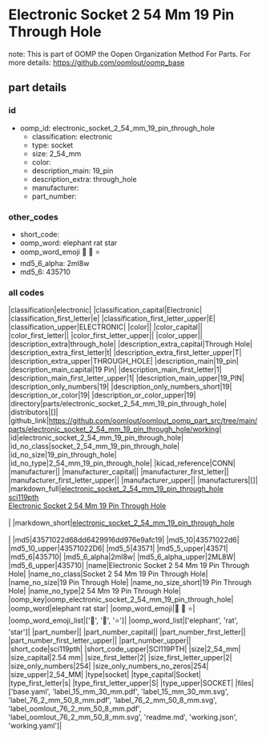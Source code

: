 # Electronic Socket 2 54 Mm 19 Pin Through Hole  

note: This is part of OOMP the Oopen Organization Method For Parts. For more details: https://github.com/oomlout/oomp_base

##  part details





### id
* oomp_id: electronic_socket_2_54_mm_19_pin_through_hole
  * classification: electronic
  * type: socket
  * size: 2_54_mm
  * color: 
  * description_main: 19_pin
  * description_extra: through_hole
  * manufacturer: 
  * part_number: 

### other_codes
* short_code: 
* oomp_word: elephant rat star
* oomp_word_emoji :elephant: :rat: :star:
* md5_6_alpha: 2ml8w
* md5_6: 435710

### all codes 
|classification|electronic|
|classification_capital|Electronic|
|classification_first_letter|e|
|classification_first_letter_upper|E|
|classification_upper|ELECTRONIC|
|color||
|color_capital||
|color_first_letter||
|color_first_letter_upper||
|color_upper||
|description_extra|through_hole|
|description_extra_capital|Through Hole|
|description_extra_first_letter|t|
|description_extra_first_letter_upper|T|
|description_extra_upper|THROUGH_HOLE|
|description_main|19_pin|
|description_main_capital|19 Pin|
|description_main_first_letter|1|
|description_main_first_letter_upper|1|
|description_main_upper|19_PIN|
|description_only_numbers|19|
|description_only_numbers_short|19|
|description_or_color|19|
|description_or_color_upper|19|
|directory|parts/electronic_socket_2_54_mm_19_pin_through_hole|
|distributors|[]|
|github_link|https://github.com/oomlout/oomlout_oomp_part_src/tree/main/parts/electronic_socket_2_54_mm_19_pin_through_hole/working|
|id|electronic_socket_2_54_mm_19_pin_through_hole|
|id_no_class|socket_2_54_mm_19_pin_through_hole|
|id_no_size|19_pin_through_hole|
|id_no_type|2_54_mm_19_pin_through_hole|
|kicad_reference|CONN|
|manufacturer||
|manufacturer_capital||
|manufacturer_first_letter||
|manufacturer_first_letter_upper||
|manufacturer_upper||
|manufacturers|[]|
|markdown_full|[electronic_socket_2_54_mm_19_pin_through_hole](https://github.com/oomlout/oomlout_oomp_part_src/tree/main/parts/electronic_socket_2_54_mm_19_pin_through_hole/working)<br>[sci119pth](https://github.com/oomlout/oomlout_oomp_part_src/tree/main/parts/electronic_socket_2_54_mm_19_pin_through_hole/working)<br>[Electronic Socket 2 54 Mm 19 Pin Through Hole](https://github.com/oomlout/oomlout_oomp_part_src/tree/main/parts/electronic_socket_2_54_mm_19_pin_through_hole/working)<br><br>|
|markdown_short|[electronic_socket_2_54_mm_19_pin_through_hole](https://github.com/oomlout/oomlout_oomp_part_src/tree/main/parts/electronic_socket_2_54_mm_19_pin_through_hole/working)<br><br>|
|md5|43571022d68dd6429916dd976e9afc19|
|md5_10|43571022d6|
|md5_10_upper|43571022D6|
|md5_5|43571|
|md5_5_upper|43571|
|md5_6|435710|
|md5_6_alpha|2ml8w|
|md5_6_alpha_upper|2ML8W|
|md5_6_upper|435710|
|name|Electronic Socket 2 54 Mm 19 Pin Through Hole|
|name_no_class|Socket 2 54 Mm 19 Pin Through Hole|
|name_no_size|19 Pin Through Hole|
|name_no_size_short|19 Pin Through Hole|
|name_no_type|2 54 Mm 19 Pin Through Hole|
|oomp_key|oomp_electronic_socket_2_54_mm_19_pin_through_hole|
|oomp_word|elephant rat star|
|oomp_word_emoji|:elephant: :rat: :star:|
|oomp_word_emoji_list|[':elephant:', ':rat:', ':star:']|
|oomp_word_list|['elephant', 'rat', 'star']|
|part_number||
|part_number_capital||
|part_number_first_letter||
|part_number_first_letter_upper||
|part_number_upper||
|short_code|sci119pth|
|short_code_upper|SCI119PTH|
|size|2_54_mm|
|size_capital|2.54 mm|
|size_first_letter|2|
|size_first_letter_upper|2|
|size_only_numbers|254|
|size_only_numbers_no_zeros|254|
|size_upper|2_54_MM|
|type|socket|
|type_capital|Socket|
|type_first_letter|s|
|type_first_letter_upper|S|
|type_upper|SOCKET|
|files|['base.yaml', 'label_15_mm_30_mm.pdf', 'label_15_mm_30_mm.svg', 'label_76_2_mm_50_8_mm.pdf', 'label_76_2_mm_50_8_mm.svg', 'label_oomlout_76_2_mm_50_8_mm.pdf', 'label_oomlout_76_2_mm_50_8_mm.svg', 'readme.md', 'working.json', 'working.yaml']|
